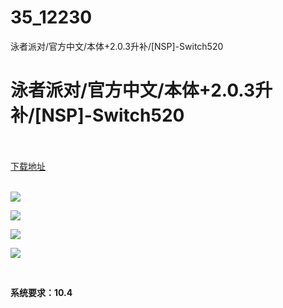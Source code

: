# 35_12230
泳者派对/官方中文/本体+2.0.3升补/[NSP]-Switch520
# 泳者派对/官方中文/本体+2.0.3升补/[NSP]-Switch520
 <br/></br>
[下载地址](https://www.switch520.cc/article/12230 "下载地址")
<br/></br>

<p><img src="https://www.switch520.cc/muke_img/upload_art_editor_20210401-1_710237a7801944eec4646924f242b627.jpg"></p>
<p><img src="https://www.switch520.cc/muke_img/upload_art_editor_20210401-1_2e646b80aca1701b057bd0498163c7e5.jpg"></p>
<p><img src="https://www.switch520.cc/muke_img/upload_art_editor_20210401-1_eabfc0c6452af78a81c95727e43902f7.jpg"></p>
<p><img src="https://www.switch520.cc/muke_img/upload_art_editor_20210401-1_cbce0db4ac8a7c40e5e0059df7c0d85f.jpg"></p>
<p>&nbsp;</p>
<p><strong>系统要求：10.4</strong></p>
<p><strong>&nbsp;</strong></p>
<p><strong>&nbsp;</strong></p>
